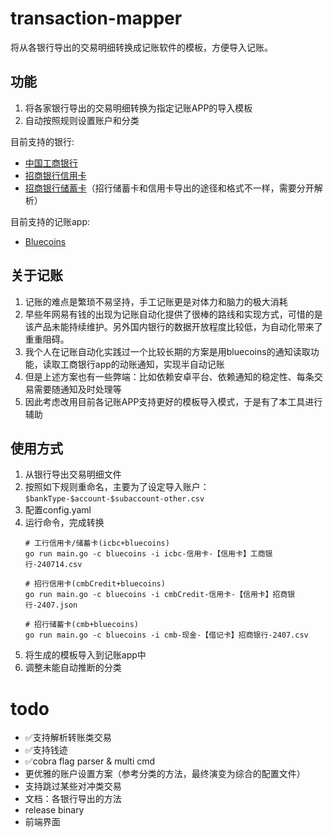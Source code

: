 # transaction-mapper

将从各银行导出的交易明细转换成记账软件的模板，方便导入记账。

## 功能

1. 将各家银行导出的交易明细转换为指定记账APP的导入模板
2. 自动按照规则设置账户和分类

目前支持的银行:

- [中国工商银行](https://mybank.icbc.com.cn/icbc/newperbank/perbank3/frame/frame_index.jsp)
- [招商银行信用卡](https://www.cmbchina.com/)
- [招商银行储蓄卡](https://www.cmbchina.com/)（招行储蓄卡和信用卡导出的途径和格式不一样，需要分开解析）

目前支持的记账app:

- [Bluecoins](https://www.bluecoinsapp.com/)

## 关于记账

1. 记账的难点是繁琐不易坚持，手工记账更是对体力和脑力的极大消耗
2. 早些年网易有钱的出现为记账自动化提供了很棒的路线和实现方式，可惜的是该产品未能持续维护。另外国内银行的数据开放程度比较低，为自动化带来了重重阻碍。
3. 我个人在记账自动化实践过一个比较长期的方案是用bluecoins的通知读取功能，读取工商银行app的动账通知，实现半自动记账
4. 但是上述方案也有一些弊端：比如依赖安卓平台、依赖通知的稳定性、每条交易需要随通知及时处理等
5. 因此考虑改用目前各记账APP支持更好的模板导入模式，于是有了本工具进行辅助

## 使用方式

1. 从银行导出交易明细文件
2. 按照如下规则重命名，主要为了设定导入账户： `$bankType-$account-$subaccount-other.csv`
3. 配置config.yaml
4. 运行命令，完成转换
    ```commandline
    # 工行信用卡/储蓄卡(icbc+bluecoins)
    go run main.go -c bluecoins -i icbc-信用卡-【信用卡】工商银行-240714.csv 
    
    # 招行信用卡(cmbCredit+bluecoins)
    go run main.go -c bluecoins -i cmbCredit-信用卡-【信用卡】招商银行-2407.json
    
    # 招行储蓄卡(cmb+bluecoins)
    go run main.go -c bluecoins -i cmb-现金-【借记卡】招商银行-2407.csv
    ```
5. 将生成的模板导入到记账app中
6. 调整未能自动推断的分类

# todo

- ✅支持解析转账类交易
- ✅支持钱迹
- ✅cobra flag parser & multi cmd
- 更优雅的账户设置方案（参考分类的方法，最终演变为综合的配置文件）
- 支持跳过某些对冲类交易
- 文档：各银行导出的方法
- release binary
- 前端界面
